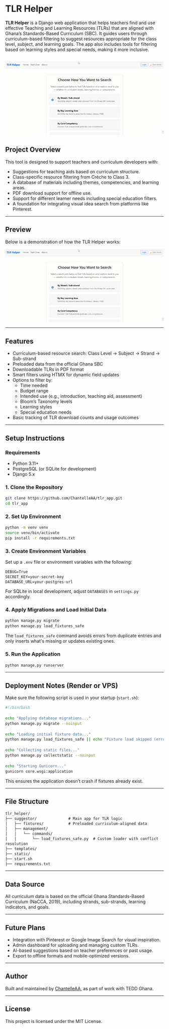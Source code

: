 # TLR Helper

**TLR Helper** is a Django web application that helps teachers find and use effective Teaching and Learning Resources (TLRs) that are aligned with Ghana’s Standards-Based Curriculum (SBC). It guides users through curriculum-based filtering to suggest resources appropriate for the class level, subject, and learning goals. The app also includes tools for filtering based on learning styles and special needs, making it more inclusive.

![tlr helper](tlr_helper.gif)
---

## Project Overview

This tool is designed to support teachers and curriculum developers with:

- Suggestions for teaching aids based on curriculum structure.
- Class-specific resource filtering from Crèche to Class 3.
- A database of materials including themes, competencies, and learning areas.
- PDF download support for offline use.
- Support for different learner needs including special education filters.
- A foundation for integrating visual idea search from platforms like Pinterest.

---

## Preview

Below is a demonstration of how the TLR Helper works:

![TLR Helper Demo](https://github.com/ChantelleAA/tlr_app/blob/clearer_searches/tlr_helper.gif)

---

## Features

- Curriculum-based resource search: Class Level → Subject → Strand → Sub-strand
- Preloaded data from the official Ghana SBC
- Downloadable TLRs in PDF format
- Smart filters using HTMX for dynamic field updates
- Options to filter by:
  - Time needed
  - Budget range
  - Intended use (e.g., introduction, teaching aid, assessment)
  - Bloom’s Taxonomy levels
  - Learning styles
  - Special education needs
- Basic tracking of TLR download counts and usage outcomes

---

## Setup Instructions

### Requirements

- Python 3.11+
- PostgreSQL (or SQLite for development)
- Django 5.x

### 1. Clone the Repository

```bash
git clone https://github.com/ChantelleAA/tlr_app.git
cd tlr_app
````

### 2. Set Up Environment

```bash
python -m venv venv
source venv/bin/activate
pip install -r requirements.txt
```

### 3. Create Environment Variables

Set up a `.env` file or environment variables with the following:

```
DEBUG=True
SECRET_KEY=your-secret-key
DATABASE_URL=your-postgres-url
```

For SQLite in local development, adjust `DATABASES` in `settings.py` accordingly.

### 4. Apply Migrations and Load Initial Data

```bash
python manage.py migrate
python manage.py load_fixtures_safe
```

The `load_fixtures_safe` command avoids errors from duplicate entries and only inserts what's missing or updates existing ones.

### 5. Run the Application

```bash
python manage.py runserver
```

---

## Deployment Notes (Render or VPS)

Make sure the following script is used in your startup (`start.sh`):

```bash
#!/bin/bash

echo "Applying database migrations..."
python manage.py migrate --noinput

echo "Loading initial fixture data..."
python manage.py load_fixtures_safe || echo "Fixture load skipped (error or already loaded)"

echo "Collecting static files..."
python manage.py collectstatic --noinput

echo "Starting Gunicorn..."
gunicorn core.wsgi:application
```

This ensures the application doesn’t crash if fixtures already exist.

---

## File Structure

```
tlr_helper/
├── suggestor/              # Main app for TLR logic
│   ├── fixtures/           # Preloaded curriculum-aligned data
│   ├── management/
│   │   └── commands/
│   │       └── load_fixtures_safe.py  # Custom loader with conflict resolution
├── templates/
├── static/
├── start.sh
├── requirements.txt
```

---

## Data Source

All curriculum data is based on the official Ghana Standards-Based Curriculum (NaCCA, 2019), including strands, sub-strands, learning indicators, and goals.

---

## Future Plans

* Integration with Pinterest or Google Image Search for visual inspiration.
* Admin dashboard for uploading and managing custom TLRs.
* AI-based suggestions based on teacher preferences or past usage.
* Export to offline formats and mobile-optimized versions.

---

## Author

Built and maintained by [ChantelleAA](https://github.com/ChantelleAA), as part of work with TEDD Ghana.

---

## License

This project is licensed under the MIT License.


